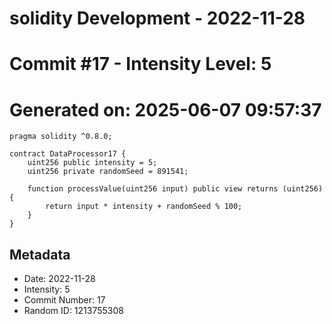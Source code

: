 ﻿# solidity Development - 2022-11-28
# Commit #17 - Intensity Level: 5
# Generated on: 2025-06-07 09:57:37
```solidity
pragma solidity ^0.8.0;

contract DataProcessor17 {
    uint256 public intensity = 5;
    uint256 private randomSeed = 891541;

    function processValue(uint256 input) public view returns (uint256) {
        return input * intensity + randomSeed % 100;
    }
}
```
## Metadata
- Date: 2022-11-28
- Intensity: 5
- Commit Number: 17
- Random ID: 1213755308
